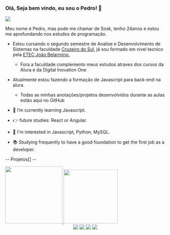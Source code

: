 ### Olá, Seja bem vindo, eu sou o Pedro! 👋
<img src="https://cdn.discordapp.com/attachments/379360489941237761/946225387988455474/madagascar-alex-the-lion.gif"/>

Meu nome é Pedro, mas pode me chamar de Sosk, tenho 24anos e estou me aprofundando nos estudos de programação.

- Estou cursando o segundo semestre de Analise e Desenvolvimento de Sistemas na faculdade <a href="https://www.cruzeirodosul.edu.br/" target="_blank">Cruzeiro do Sul</a>, já sou formado em nivel tecnico pela <a href="https://www.etecjoaobelarmino.com.br/" target="_blank">ETEC João Belarmino.</a> 
  - Fora a faculdade complemento meus estudos atraves dos cursos da Alura e da Digital Inovation One

- Atualmente estou fazendo a formação de Javascript para back-end na alura.
  - Todas as minhas anotações/projetos desenvolvidos durante as aulas estão aqui no GitHub



- 🌱 I’m currently learning Javascript.
- 👉 future studies: React or Angular.
- 👀 I'm interested in Javascript, Python, MySQL.
- 📚 Studying frequently to have a good foundation to get the first job as a developer.

-- Projetos[] --


<div align="left">
  <a href="https://github.com/pedrogobis">
  <img height="180em" src="https://github-readme-stats.vercel.app/api?username=pedrogobis&show_icons=true&theme=github_dark&include_all_commits=true&count_private=true"/>
  <img height="170em" src="https://github-readme-stats.vercel.app/api/top-langs/?username=pedrogobis&layout=compact&langs_count=7&theme=github_dark"/>
</div>
  
 <div align="center">
  <a href="https://www.instagram.com/pedrososk_/" target="_blank"><img src="https://img.shields.io/badge/Instagram-E4405F?style=for-the-badge&logo=instagram&logoColor=white" target="_blank"></a>
    <a href="https://www.twitter.com/pedrososk_/" target="_blank"><img src="https://img.shields.io/badge/Twitter-1DA1F2?style=for-the-badge&logo=twitter&logoColor=white" target="_blank"></a>
    <a href="https://www.linkedin.com/in/pedro-paulo-gobis-b94b76a9/" target="_blank"><img src="https://img.shields.io/badge/LinkedIn-0077B5?style=for-the-badge&logo=linkedin&logoColor=white" target="_blank"></a>
    <a href="mailto:" target="_blank"><img src="https://img.shields.io/badge/Gmail-D14836?style=for-the-badge&logo=gmail&logoColor=white" target="_blank"></a>
 
  </div>
